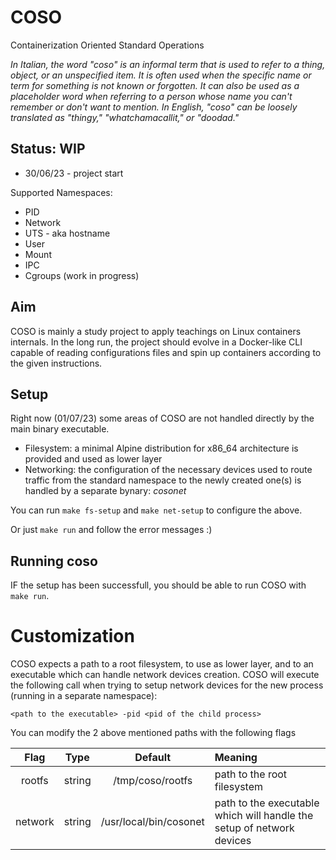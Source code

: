 # COSO
Containerization Oriented Standard Operations


*In Italian, the word "coso" is an informal term that is used to refer to a thing, object, or an unspecified item. It is often used when the specific name or term for something is not known or forgotten. It can also be used as a placeholder word when referring to a person whose name you can't remember or don't want to mention. In English, "coso" can be loosely translated as "thingy," "whatchamacallit," or "doodad."*

## Status: WIP

- 30/06/23 - project start

Supported Namespaces:
 - PID
 - Network
 - UTS - aka hostname
 - User
 - Mount 
 - IPC
 - Cgroups (work in progress)

## Aim

COSO is mainly a study project to apply teachings on Linux containers internals.
In the long run, the project should evolve in a Docker-like CLI capable of reading configurations files and spin up containers according to the given instructions.

## Setup

Right now (01/07/23) some areas of COSO are not handled directly by the main binary executable.

 - Filesystem: a minimal Alpine distribution for x86_64 architecture is provided and used as lower layer
 - Networking: the configuration of the necessary devices used to route traffic from the standard namespace to the newly created one(s) is handled by a separate bynary: *cosonet*

You can run  `make fs-setup`  and  `make net-setup`  to configure the above.

Or just `make run` and follow the error messages :)


## Running coso

IF the setup has been successfull, you should be able to run COSO with `make run`.

# Customization

COSO expects a path to a root filesystem, to use as lower layer, and to an executable which can handle network devices creation.
COSO will execute the following call when trying to setup network devices for the new process (running in a separate namespace):

`<path to the executable> -pid <pid of the child process>`

You can modify the 2 above mentioned paths with the following flags

| Flag | Type | Default | Meaning
| :---:|:--:|:--:|:--|
| rootfs | string | /tmp/coso/rootfs | path to the root filesystem |
| network | string | /usr/local/bin/cosonet | path to the executable which will handle the setup of  network devices |


